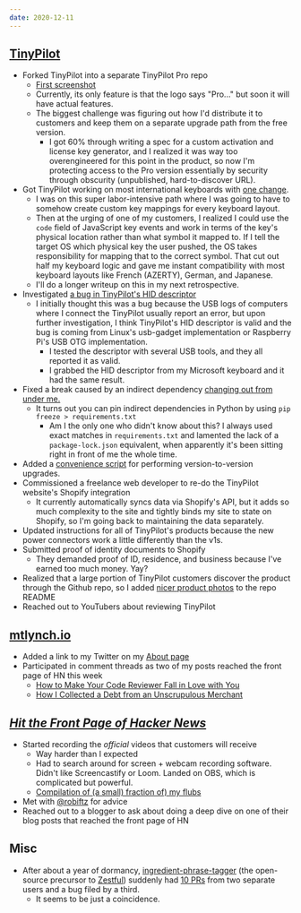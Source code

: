 ```yaml
---
date: 2020-12-11
---
```


## [TinyPilot](https://tinypilotkvm.com)

- Forked TinyPilot into a separate TinyPilot Pro repo
  - [First screenshot](mSPY.webp)
  - Currently, its only feature is that the logo says "Pro..." but soon it will have actual features.
  - The biggest challenge was figuring out how I'd distribute it to customers and keep them on a separate upgrade path from the free version.
    - I got 60% through writing a spec for a custom activation and license key generator, and I realized it was way too overengineered for this point in the product, so now I'm protecting access to the Pro version essentially by security through obscurity (unpublished, hard-to-discover URL).
- Got TinyPilot working on most international keyboards with [one change](https://github.com/mtlynch/tinypilot/pull/355).
  - I was on this super labor-intensive path where I was going to have to somehow create custom key mappings for every keyboard layout.
  - Then at the urging of one of my customers, I realized I could use the `code` field of JavaScript key events and work in terms of the key's physical location rather than what symbol it mapped to. If I tell the target OS which physical key the user pushed, the OS takes responsibility for mapping that to the correct symbol. That cut out half my keyboard logic and gave me instant compatibility with most keyboard layouts like French (AZERTY), German, and Japanese.
  - I'll do a longer writeup on this in my next retrospective.
- Investigated [a bug in TinyPilot's HID descriptor](https://github.com/mtlynch/tinypilot/issues/352)
  - I initially thought this was a bug because the USB logs of computers where I connect the TinyPilot usually report an error, but upon further investigation, I think TinyPilot's HID descriptor is valid and the bug is coming from Linux's usb-gadget implementation or Raspberry Pi's USB OTG implementation.
    - I tested the descriptor with several USB tools, and they all reported it as valid.
    - I grabbed the HID descriptor from my Microsoft keyboard and it had the same result.
- Fixed a break caused by an indirect dependency [changing out from under me.](https://github.com/miguelgrinberg/python-socketio/issues/578#issuecomment-742477016)
  - It turns out you can pin indirect dependencies in Python by using `pip freeze > requirements.txt`
    - Am I the only one who didn't know about this? I always used exact matches in `requirements.txt` and lamented the lack of a `package-lock.json` equivalent, when apparently it's been sitting right in front of me the whole time.
- Added a [convenience script](https://github.com/mtlynch/tinypilot/pull/369) for performing version-to-version upgrades.
- Commissioned a freelance web developer to re-do the TinyPilot website's Shopify integration
  - It currently automatically syncs data via Shopify's API, but it adds so much complexity to the site and tightly binds my site to state on Shopify, so I'm going back to maintaining the data separately.
- Updated instructions for all of TinyPilot's products because the new power connectors work a little differently than the v1s.
- Submitted proof of identity documents to Shopify
  - They demanded proof of ID, residence, and business because I've earned too much money. Yay?
- Realized that a large portion of TinyPilot customers discover the product through the Github repo, so I added [nicer product photos](2X8u.webp) to the repo README
- Reached out to YouTubers about reviewing TinyPilot

## [mtlynch.io](https://mtlynch.io)

- Added a link to my Twitter on my [About page](https://mtlynch.io/about/)
- Participated in comment threads as two of my posts reached the front page of HN this week
  - [How to Make Your Code Reviewer Fall in Love with You](https://news.ycombinator.com/item?id=25330182)
  - [How I Collected a Debt from an Unscrupulous Merchant](https://news.ycombinator.com/item?id=25320941)

## [_Hit the Front Page of Hacker News_](https://gum.co/htfphn/hacker)

- Started recording the _official_ videos that customers will receive
  - Way harder than I expected
  - Had to search around for screen + webcam recording software. Didn't like Screencastify or Loom. Landed on OBS, which is complicated but powerful.
  - [Compilation of (a small) fraction of) my flubs](https://twitter.com/deliberatecoder/status/1337513367376965632)
- Met with [@robiftz](https://twitter.com/robfitz) for advice
- Reached out to a blogger to ask about doing a deep dive on one of their blog posts that reached the front page of HN

## Misc

- After about a year of dormancy, [ingredient-phrase-tagger](https://github.com/mtlynch/ingredient-phrase-tagger) (the open-source precursor to [Zestful](https://zestfuldata.com)) suddenly had [10 PRs](cJjA.webp) from two separate users and a bug filed by a third.
  - It seems to be just a coincidence.
